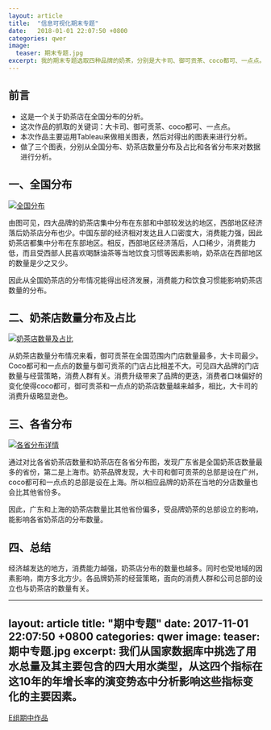 ```yaml
---
layout: article
title:  "信息可视化期末专题"
date:   2018-01-01 22:07:50 +0800
categories: qwer 
image:
  teaser: 期末专题.jpg
excerpt: 我的期末专题选取四种品牌的奶茶，分别是大卡司、御可贡茶、coco都可、一点点。分析奶茶店数量的分布是受哪些因素影响。
---
```


## 前言
- 这是一个关于奶茶店在全国分布的分析。
- 这次作品的抓取的关键词：大卡司、御可贡茶、coco都可、一点点。
- 本次作品主要运用Tableau来做相关图表，然后对得出的图表来进行分析。
- 做了三个图表，分别从全国分布、奶茶店数量分布及占比和各省分布来对数据进行分析。

## 一、全国分布

<div class='tableauPlaceholder' id='viz1515162711804' style='position: relative'><noscript><a href='#'><img alt='全国分布 ' src='https:&#47;&#47;public.tableau.com&#47;static&#47;images&#47;20&#47;2018-01-05-&#47;sheet0&#47;1_rss.png' style='border: none' /></a></noscript><object class='tableauViz'  style='display:none;'><param name='host_url' value='https%3A%2F%2Fpublic.tableau.com%2F' /> <param name='embed_code_version' value='3' /> <param name='site_root' value='' /><param name='name' value='2018-01-05-&#47;sheet0' /><param name='tabs' value='no' /><param name='toolbar' value='yes' /><param name='static_image' value='https:&#47;&#47;public.tableau.com&#47;static&#47;images&#47;20&#47;2018-01-05-&#47;sheet0&#47;1.png' /> <param name='animate_transition' value='yes' /><param name='display_static_image' value='yes' /><param name='display_spinner' value='yes' /><param name='display_overlay' value='yes' /><param name='display_count' value='yes' /></object></div><script type='text/javascript'>var divElement = document.getElementById('viz1515162711804');var vizElement = divElement.getElementsByTagName('object')[0];vizElement.style.width='100%';vizElement.style.height=(divElement.offsetWidth*0.75)+'px';var scriptElement = document.createElement('script');scriptElement.src = 'https://public.tableau.com/javascripts/api/viz_v1.js'; vizElement.parentNode.insertBefore(scriptElement, vizElement);</script>

由图可见，四大品牌的奶茶店集中分布在东部和中部较发达的地区，西部地区经济落后奶茶店分布也少。中国东部的经济相对发达且人口密度大，消费能力强，因此奶茶店都集中分布在东部地区。相反，西部地区经济落后，人口稀少，消费能力低，而且受西部人民喜欢喝酥油茶等当地饮食习惯等因素影响，奶茶店在西部地区的数量是少之又少。

因此从全国奶茶店的分布情况能得出经济发展，消费能力和饮食习惯能影响奶茶店数量的分布。


## 二、奶茶店数量分布及占比

<div class='tableauPlaceholder' id='viz1515162236741' style='position: relative'><noscript><a href=''><img alt='奶茶店数量及占比 ' src='https:&#47;&#47;public.tableau.com&#47;static&#47;images&#47;20&#47;2018-01-05-&#47;sheet5&#47;1_rss.png' style='border: none' /></a></noscript><object class='tableauViz'  style='display:none;'><param name='host_url' value='https%3A%2F%2Fpublic.tableau.com%2F' /> <param name='embed_code_version' value='3' /> <param name='site_root' value='' /><param name='name' value='2018-01-05-&#47;sheet5' /><param name='tabs' value='no' /><param name='toolbar' value='yes' /><param name='static_image' value='https:&#47;&#47;public.tableau.com&#47;static&#47;images&#47;20&#47;2018-01-05-&#47;sheet5&#47;1.png' /> <param name='animate_transition' value='yes' /><param name='display_static_image' value='yes' /><param name='display_spinner' value='yes' /><param name='display_overlay' value='yes' /><param name='display_count' value='yes' /></object></div><script type='text/javascript'>var divElement = document.getElementById('viz1515162236741');var vizElement = divElement.getElementsByTagName('object')[0];vizElement.style.width='1000px';vizElement.style.height='827px';var scriptElement = document.createElement('script');scriptElement.src = 'https://public.tableau.com/javascripts/api/viz_v1.js';vizElement.parentNode.insertBefore(scriptElement, vizElement);</script>

从奶茶店数量分布情况来看，御可贡茶在全国范围内门店数量最多，大卡司最少。Coco都可和一点点的数量与御可贡茶的门店占比相差不大。可见四大品牌的门店数量与经营策略，消费人群有关。消费升级带来了品牌的更迭，消费者口味偏好的变化使得coco都可，御可贡茶和一点点的奶茶店数量越来越多，相比，大卡司的消费升级略显逊色。


## 三、各省分布

<div class='tableauPlaceholder' id='viz1515162230347' style='position: relative'><noscript><a href=''><img alt='各省分布详情 ' src='https:&#47;&#47;public.tableau.com&#47;static&#47;images&#47;20&#47;2018-01-05-&#47;sheet6&#47;1_rss.png' style='border: none' /></a></noscript><object class='tableauViz'  style='display:none;'><param name='host_url' value='https%3A%2F%2Fpublic.tableau.com%2F' /> <param name='embed_code_version' value='3' /> <param name='site_root' value='' /><param name='name' value='2018-01-05-&#47;sheet6' /><param name='tabs' value='no' /><param name='toolbar' value='yes' /><param name='static_image' value='https:&#47;&#47;public.tableau.com&#47;static&#47;images&#47;20&#47;2018-01-05-&#47;sheet6&#47;1.png' /> <param name='animate_transition' value='yes' /><param name='display_static_image' value='yes' /><param name='display_spinner' value='yes' /><param name='display_overlay' value='yes' /><param name='display_count' value='yes' /></object></div><script type='text/javascript'>var divElement = document.getElementById('viz1515162230347');var vizElement = divElement.getElementsByTagName('object')[0];vizElement.style.width='1000px';vizElement.style.height='827px';var scriptElement = document.createElement('script');scriptElement.src = 'https://public.tableau.com/javascripts/api/viz_v1.js';vizElement.parentNode.insertBefore(scriptElement, vizElement);</script>


通过对比各省奶茶店数量和奶茶店在各省分布图，发现广东省是全国奶茶店数量最多的省份，第二是上海市。奶茶品牌发现，大卡司和御可贡茶的总部是设在广州，coco都可和一点点的总部是设在上海。所以相应品牌的奶茶在当地的分店数量也会比其他省份多。

因此，广东和上海的奶茶店数量比其他省份偏多，受品牌奶茶的总部设立的影响，能影响各省奶茶店的分布数量。


## 四、总结
经济越发达的地方，消费能力越强，奶茶店分布的数量也越多。同时也受地域的因素影响，南方多北方少。各品牌奶茶的经营策略，面向的消费人群和公司总部的设立也与奶茶店的数量有关。

---
layout: article
title:  "期中专题"
date:   2017-11-01 22:07:50 +0800
categories: qwer 
image:
  teaser: 期中专题.jpg
excerpt: 我们从国家数据库中挑选了用水总量及其主要包含的四大用水类型，从这四个指标在这10年的年增长率的演变势态中分析影响这些指标变化的主要因素。
---


[E组期中作品](https://qiurulin.github.io/qwer/qizhong/index.html)
